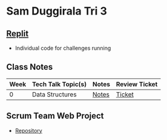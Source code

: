 # Sam Duggirala Tri 3

## [Replit](https://replit.com/@dsblack0/sam-tri3-2)
- Individual code for challenges running

## Class Notes

| **Week** | **Tech Talk Topic(s)** | **Notes** | **Review Ticket**
| ---    | ---                | ---   | --- |
| 0 | Data Structures | [Notes](https://dsblack0.github.io/sam-tri3/notes) | [Ticket](https://github.com/dsblack0/stickers_for_charity/issues/8) |

## Scrum Team Web Project
- [Repository](https://github.com/dsblack0/stickers_for_charity)

